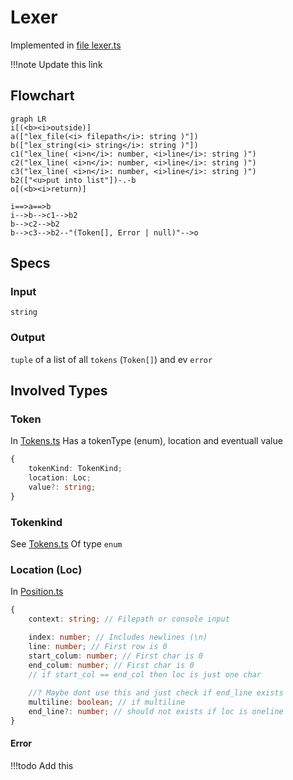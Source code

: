# Lexer
Implemented in [file lexer.ts](lexer.ts) 

!!!note Update this link

## Flowchart
```mermaid
graph LR 
i[(<b><i>outside)]
a(["lex_file(<i> filepath</i>: string )"])
b(["lex_string(<i> string</i>: string )"])
c1("lex_line( <i>n</i>: number, <i>line</i>: string )")
c2("lex_line( <i>n</i>: number, <i>line</i>: string )")
c3("lex_line( <i>n</i>: number, <i>line</i>: string )")
b2(["<u>put into list"])-.-b
o[(<b><i>return)]

i==>a==>b
i-->b-->c1-->b2
b-->c2-->b2
b-->c3-->b2--"(Token[], Error | null)"-->o
```
## Specs
### Input
`string`
### Output
`tuple` of a list of all `tokens` (`Token[]`) and ev `error`
## Involved Types
### Token
In  [Tokens.ts](../tokens/tokens.ts)
Has a tokenType (enum), location and eventuall value

```ts
{
    tokenKind: TokenKind;
    location: Loc;
    value?: string;
}
```
### Tokenkind
See [Tokens.ts](../tokens/tokens.ts)
Of type `enum`
### Location (Loc)
In [Position.ts](../classes/position.ts)
```ts
{
    context: string; // Filepath or console input

    index: number; // Includes newlines (\n)
    line: number; // First row is 0
    start_colum: number; // First char is 0
    end_colum: number; // First char is 0
    // if start_col == end_col then loc is just one char
    
    //? Maybe dont use this and just check if end_line exists 
    multiline: boolean; // if multiline
    end_line?: number; // should not exists if loc is oneline
}
```
#### Error

!!!todo Add this

